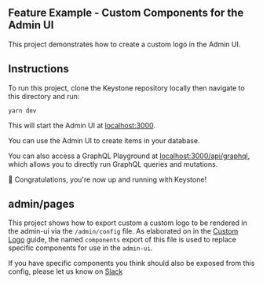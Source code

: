 ## Feature Example - Custom Components for the Admin UI

This project demonstrates how to create a custom logo in the Admin UI.

## Instructions

To run this project, clone the Keystone repository locally then navigate to this directory and run:

```shell
yarn dev
```

This will start the Admin UI at [localhost:3000](http://localhost:3000).

You can use the Admin UI to create items in your database.

You can also access a GraphQL Playground at [localhost:3000/api/graphql](http://localhost:3000/api/graphql), which allows you to directly run GraphQL queries and mutations.

🚀 Congratulations, you're now up and running with Keystone!

## admin/pages

This project shows how to export custom a custom logo to be rendered in the admin-ui via the `/admin/config` file. As elaborated on in the [Custom Logo](https://keystonejs.com/docs/guides/custom-admin-ui-logo) guide, the named `components` export of this file is used to replace specific components for use in the `admin-ui`.

If you have specific components you think should also be exposed from this config, please let us know on [Slack](https://community.keystonejs.com)
